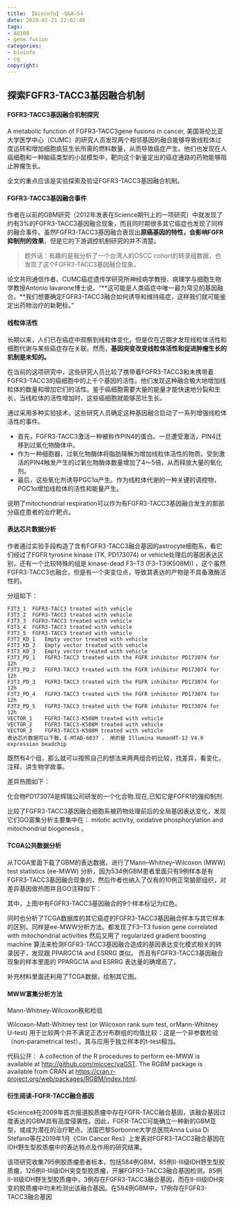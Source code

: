 ```yaml
---
title: 【bioinfo】-Q&A-54
date: 2020-02-21 22:02:48
tags:
- AQ100
- gene fusion
categories:
- bioinfo
- cg
copyright:
---
```

## 探索FGFR3-TACC3基因融合机制
#### FGFR3-TACC3基因融合机制探究
A metabolic function of FGFR3-TACC3gene fusions in cancer, 美国哥伦比亚大学医学中心（CUMC）的研究人员发现两个相邻基因的融合能够导致线粒体过度运转和增加细胞疯狂生长所需的燃料数量，从而导致癌症产生。他们也发现在人癌细胞和一种脑癌类型的小鼠模型中，靶向这个新鉴定出的癌症通路的药物能够阻止肿瘤生长。

全文的重点应该是实验探索及验证FGFR3-TACC3基因融合机制。

#### FGFR3-TACC3基因融合事件
作者在以前的GBM研究（2012年发表在Science期刊上的一项研究）中就发现了约有3%的FGFR3-TACC3基因融合现象，而且同时期很多其它癌症也发现了同样的融合事件。虽然FGFR3-TACC3基因融合表现出**原癌基因的特性，会影响FGFR抑制剂的效果**，但是它的下游调控机制研究的并不清楚。

>题外话：有趣的是我分析了一个台湾人的OSCC cohort的转录组数据，也发现了这个FGFR3-TACC3基因融合现象。

论文共同通信作者、CUMC癌症遗传学研究所神经病学教授、病理学与细胞生物学教授Antonio Iavarone博士说，“**这可能是人类癌症中唯一最为常见的基因融合。**我们想要确定FGFR3-TACC3融合如何诱导和维持癌症，这样我们就可能鉴定出药物治疗的新靶标。”

#### 线粒体活性
长期以来，人们已在癌症中观察到线粒体变化，但是仅在近期才发现线粒体活性和细胞代谢与某些癌症存在关联。然而，**基因突变改变线粒体活性和促进肿瘤生长的机制是未知的。**

在当前的这项研究中，这些研究人员比较了携带着FGFR3-TACC3和未携带着FGFR3-TACC3的癌细胞中的上千个基因的活性。他们发现这种融合极大地增加线粒体的数量和增加它们的活性。鉴于癌细胞需要大量的能量才能快速地分裂和生长，当线粒体的活性增加时，这些癌细胞就能够茁壮生长。

通过采用多种实验技术，这些研究人员确定这种基因融合启动了一系列增强线粒体活性的事件。

- 首先，FGFR3-TACC3激活一种被称作PIN4的蛋白。一旦遭受激活，PIN4迁移到过氧化物酶体中。
- 作为一种细胞器，过氧化物酶体将脂肪降解为增加线粒体活性的物质。受到激活的PIN4触发产生的过氧化物酶体数量增加了4～5倍，从而释放大量的氧化剂。
- 最后，这些氧化剂诱导PGC1α产生。作为线粒体代谢的一种关键的调控物，PGC1α增加线粒体的活性和能量产生。

说明了mitochondrial respiration可以作为有FGFR3-TACC3基因融合发生的那部分癌症患者的治疗靶点。



#### 表达芯片数据分析
作者通过实验手段构造了含有FGFR3-TACC3融合基因的astrocyte细胞系，看它们经过了FGFR tyrosine kinase (TK, PD173074) or vehicle处理后的基因表达区别，还有一个比较特殊的组是 kinase-dead F3–T3 (F3–T3(K508M)) ，这个虽然FGFR3-TACC3也融合，但是有一个突变位点，导致其表达的产物是不具备激酶活性的。

分组如下：
```
F3T3_1  FGFR3-TACC3 treated with vehicle
F3T3_2  FGFR3-TACC3 treated with vehicle
F3T3_3  FGFR3-TACC3 treated with vehicle
F3T3_4  FGFR3-TACC3 treated with vehicle
F3T3_5  FGFR3-TACC3 treated with vehicle
F3T3_KD_1   Empty vector treated with vehicle
F3T3_KD_2   Empty vector treated with vehicle
F3T3_KD_3   Empty vector treated with vehicle
F3T3_PD_1   FGFR3-TACC3 treated with the FGFR inhibitor PD173074 for 12h
F3T3_PD_2   FGFR3-TACC3 treated with the FGFR inhibitor PD173074 for 12h
F3T3_PD_3   FGFR3-TACC3 treated with the FGFR inhibitor PD173074 for 12h
F3T3_PD_4   FGFR3-TACC3 treated with the FGFR inhibitor PD173074 for 12h
F3T3_PD_5   FGFR3-TACC3 treated with the FGFR inhibitor PD173074 for 12h
VECTOR_1    FGFR3-TACC3-K508M treated with vehicle
VECTOR_2    FGFR3-TACC3-K508M treated with vehicle
VECTOR_3    FGFR3-TACC3-K508M treated with vehicle
表达芯片数据可以下载，E-MTAB-6037 ， 用的是 Illumina HumanHT-12 V4.0 expression beadchip
```
既然有4个组，那么就可以按照自己的想法来两两组合的比较，找差异，看变化，注释，讲生物学故事。

差异热图如下：






化合物PD173074是辉瑞公司研发的一个化合物.现在,已知它是FGFR1的强抑制剂.

比较了FGFR3-TACC3基因融合细胞系被药物处理前后的全局基因表达变化，发现它们GO富集分析主要集中在： mitotic activity, oxidative phosphorylation and mitochondrial biogenesis 。








#### TCGA公共数据分析
从TCGA里面下载了GBM的表达数据，进行了Mann–Whitney–Wilcoxon (MWW) test statistics (ee-MWW) 分析，因为534例GBM患者里面只有9例样本是有FGFR3-TACC3基因融合现象的，然后作者也纳入了仅有的10例正常脑部组织，对差异基因做热图并且GO注释如下：






其中，上图中有FGFR3-TACC3基因融合的9个样本标记为红色。

同时也分析了TCGA数据库的其它癌症的FGFR3-TACC3基因融合样本与其它样本的区别，同样是ee-MWW分析方法。都发现了F3–T3 fusion gene correlated with mitochondrial activities 然后又用了 regularized gradient boosting machine 算法来检测FGFR3-TACC3基因融合造成的基因表达变化模式相关的转录因子，发现跟 PPARGC1A and ESRRG 类似。 而且有FGFR3-TACC3基因融合现象的样本里面的 PPARGC1A and ESRRG 表达量的确增高了。

补充材料里面还利用了TCGA数据，绘制其它图。




#### MWW富集分析方法
Mann-Whitney-Wilcoxon秩和检验

Wilcoxon-Matt-Whitney test (or Wilcoxon rank sum test, orMann-Whitney U-test) 用于比较两个并不满足正态分布群组的均值比较：这是一个非参数检验（non-parametrical test）。其与应用于独立样本的t-test相当。

代码公开：
A collection of the R procedures to perform ee-MWW is available at http://github.com/miccec/yaGST. The RGBM package is available from CRAN at https://cran.r-project.org/web/packages/RGBM/index.html.



#### 衍生阅读-FGFR-TACC融合基因
《Science》在2009年首次报道胶质瘤中存在FGFR-TACC融合基因，该融合基因过度表达的GBM具有高度侵袭性。因此，FGFR-TACC可能确立一种新的GBM亚型，或成为潜在的治疗靶点。法国巴黎Sorbonne大学总医院Anna Luisa Di Stefano等在2019年1月《Clin Cancer Res》上发表对FGFR3-TACC3融合基因在IDH野生型胶质瘤中的表达特点及作用的研究结果。

该项研究收集795例胶质瘤患者标本，包括584例GBM，85例II-III级IDH野生型胶质瘤，126例II-III级IDH突变型胶质瘤，开展FGFR3-TACC3融合基因检测。85例II-III级IDH野生型胶质瘤中，3例存在FGFR3-TACC3融合基因，而在II-III级IDH突变的胶质瘤中均未检测出该融合基因。在584例GBM中，17例存在FGFR3-TACC3融合基因
